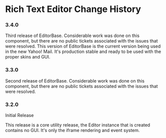 Rich Text Editor Change History
===============================

### 3.4.0

Third release of EditorBase. Considerable work was done on this component, but there are no
public tickets associated with the issues that were resolved. This version of EditorBase is the 
current version being used in the new Yahoo! Mail. It's production stable and ready to be used with
the proper skins and GUI.

### 3.3.0

Second release of EditorBase. Considerable work was done on this component, but there are no
public tickets associated with the issues that were resolved.

### 3.2.0

Initial Release

This release is a core utility release, the Editor instance that is created contains no GUI.
It's only the iframe rendering and event system.
